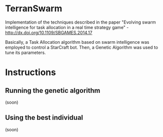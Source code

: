 # TerranSwarm
Implementation of the techniques described in the paper "Evolving swarm intelligence for task allocation in a real time strategy game" - http://dx.doi.org/10.1109/SBGAMES.2014.17

Basically, a Task Allocation algorithm based on swarm intelligence was employed to control a StarCraft bot. Then, a Genetic Algorithm was used to tune its parameters.

# Instructions

## Running the genetic algorithm
(soon)

## Using the best individual
(soon)
